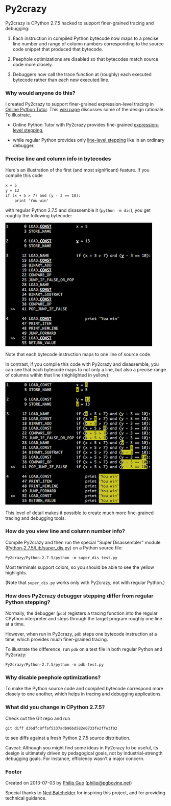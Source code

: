 Py2crazy
========

Py2crazy is CPython 2.7.5 hacked to support finer-grained tracing and debugging:

1. Each instruction in compiled Python bytecode now maps to a precise line number
and range of column numbers corresponding to the source code snippet that produced that bytecode.

2. Peephole optimizations are disabled so that bytecodes match source
code more closely.

3. Debuggers now call the trace function at (roughly) each executed
bytecode rather than each new executed line.


### Why would anyone do this?

I created Py2crazy to support finer-grained expression-level tracing
in [Online Python Tutor](http://pythontutor.com). This [wiki
page](https://github.com/pgbovine/OnlinePythonTutor/blob/master/v3/docs/project-ideas.md#hack-cpython-to-enable-sub-expression-level-tracing)
discusses some of the design rationale. To illustrate,

- Online Python Tutor with Py2crazy provides fine-grained
<a href="http://pythontutor.com/visualize.html#code=def+foo()%3A%0A++return+True%0A%0Ax+%3D+3%0Ay+%3D+5%0A%0Aif+foo()+and+(x+%2B+y+%3E+7)%3A%0A++print+'YES'%0Aelse%3A%0A++print+'NO'&mode=display&cumulative=false&heapPrimitives=false&drawParentPointers=false&textReferences=false&showOnlyOutputs=false&py=2crazy&curInstr=0">expression-level stepping</a>,

- while regular Python provides only
<a href="http://pythontutor.com/visualize.html#code=def+foo()%3A%0A++return+True%0A%0Ax+%3D+3%0Ay+%3D+5%0A%0Aif+foo()+and+(x+%2B+y+%3E+7)%3A%0A++print+'YES'%0Aelse%3A%0A++print+'NO'&mode=display&cumulative=false&heapPrimitives=false&drawParentPointers=false&textReferences=false&showOnlyOutputs=false&py=2&curInstr=0">line-level stepping</a>
like in an ordinary debugger.


### Precise line and column info in bytecodes

Here's an illustration of the first (and most significant) feature. If you compile this code

    x = 5
    y = 13
    if (x + 5 > 7) and (y - 3 == 10):
        print 'You win'

with regular Python 2.7.5 and disassemble it (`python -m dis`), you get roughly the following bytecode:

![compiled with Python](screenshots/python-regular-example.png)

Note that each bytecode instruction maps to one line of source code.

In contrast, if you compile this code with Py2crazy and disassemble, you can see that each bytecode
maps to not only a line, but also a precise range of columns within that line (highlighted in yellow):

![compiled with Py2crazy](screenshots/py2crazy-example.png)

This level of detail makes it possible to create much more fine-grained tracing and debugging tools.


### How do you view line and column number info?

Compile Py2crazy and then run the special
"Super Disassembler" module ([Python-2.7.5/Lib/super_dis.py](https://github.com/pgbovine/Py2crazy/blob/master/Python-2.7.5/Lib/super_dis.py))
on a Python source file:

    Py2crazy/Python-2.7.5/python -m super_dis test.py

Most terminals support colors, so you should be able to see the yellow highlights.

(Note that `super_dis.py` works only with Py2crazy, not with regular Python.)


### How does Py2crazy debugger stepping differ from regular Python stepping?

Normally, the debugger (`pdb`) registers a tracing function into the
regular CPython interpreter and steps through the target program roughly
one line at a time.

However, when run in Py2crazy, `pdb` steps one bytecode
instruction at a time, which provides much finer-grained tracing.

To illustrate the difference, run `pdb` on a test file in both regular
Python and Py2crazy:

    Py2crazy/Python-2.7.5/python -m pdb test.py


### Why disable peephole optimizations?

To make the Python source code and compiled bytecode correspond more
closely to one another, which helps in tracing and debugging
applications.


### What did you change in CPython 2.7.5?

Check out the Git repo and run

    git diff d36dfc8ffaf5337adb96bd582e0733fe2ffe3f02

to see diffs against a fresh Python 2.7.5 source distribution.

Caveat: Although you might find some ideas in Py2crazy to be useful, its design
is ultimately driven by pedagogical goals, not by industrial-strength
debugging goals. For instance, efficiency wasn't a major concern.


### Footer

Created on 2013-07-03 by [Philip Guo](http://www.pgbovine.net/)
(philip@pgbovine.net)

Special thanks to [Ned Batchelder](http://nedbatchelder.com/) for inspiring this project,
and for providing technical guidance.

